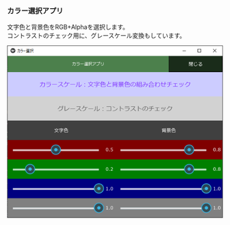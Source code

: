 ### カラー選択アプリ

文字色と背景色をRGB+Alphaを選択します。<br>
コントラストのチェック用に、グレースケール変換もしています。<br>

![カレンダー](selectcolor.png)
